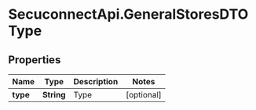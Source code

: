 # SecuconnectApi.GeneralStoresDTOType

## Properties
Name | Type | Description | Notes
------------ | ------------- | ------------- | -------------
**type** | **String** | Type | [optional] 


